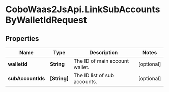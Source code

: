 # CoboWaas2JsApi.LinkSubAccountsByWalletIdRequest

## Properties

Name | Type | Description | Notes
------------ | ------------- | ------------- | -------------
**walletId** | **String** | The ID of main account wallet. | [optional] 
**subAccountIds** | **[String]** | The ID list of sub accounts. | [optional] 


